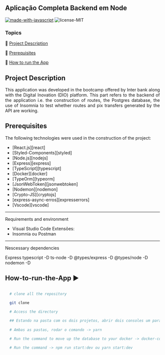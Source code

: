 ## Aplicação Completa Backend em Node

[![made-with-javascript](https://img.shields.io/badge/Made%20with-JavaScript-1f425f.svg)](https://www.javascript.com)
![license-MIT](https://img.shields.io/badge/license-MIT-green)

### Topics

:small_blue_diamond: [Project Description](#Project-Description)

:small_blue_diamond: [Prerequisites](#Prerequisites)

:small_blue_diamond: [How to run the App](#How-to-run-the-App)


## Project Description

<p align="justify">
  This application was developed in the bootcamp offered by Inter bank along with the Digital Inovation (DIO) platform. This part refers to the backend of the application i.e. the construction of routes, the Postgres database, the use of Insomnia to test whether routes and pix transfers generated by the API are working. 
</p>

## Prerequisites

The following technologies were used in the construction of the project:

- [React.js][react]
- [Styled-Components][styled]
- [Node.js][nodejs]
- [Express][express]
- [TypeScript][typescript]
- [Docker][docker]  
- [TypeOrm][typeorm]
- [JsonWebToken][jsonwebtoken]
- [Nodemon][nodemon]
- [Crypto-JS][cryptojs]
- [express-async-erros][expresserrors]
- [Vscode][vscode]
---
Requirements and environment

- Visual Studio Code
  Extensões:
- Insomnia ou Postman
---
Nescessary dependencies

Express
typescript -D
ts-node -D 
@types/express -D
@types/node -D
nodemon -D

## How-to-run-the-App :arrow_forward:

```bash

  # clone all the repository 
  
  git clone 

  # Access the directory

  ## Estando na pasta com os dois projetos, abrir dois consoles um para acessar a pasta backend-app e no outro console frontend-app
  
  # Ambas as pastas, rodar o comando -> yarn 

  # Run the command to move up the database to your docker -> docker-compose up -d

  # Run the command -> npm run start:dev ou yarn start:dev





